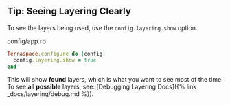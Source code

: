 ## Tip: Seeing Layering Clearly

To see the layers being used, use the `config.layering.show` option.

config/app.rb

```ruby
Terraspace.configure do |config|
  config.layering.show = true
end
```

This will show **found** layers, which is what you want to see most of the time. To see **all possible** layers, see: [Debugging Layering Docs]({% link _docs/layering/debug.md %}).
